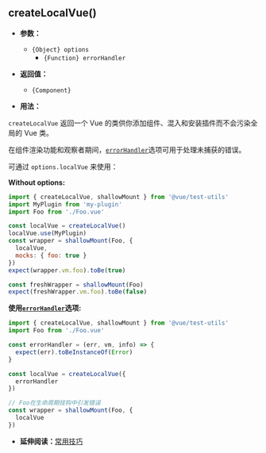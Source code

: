 ## createLocalVue()

- **参数：**

  - `{Object} options`
    - `{Function} errorHandler`

- **返回值：**

  - `{Component}`

- **用法：**

`createLocalVue` 返回一个 Vue 的类供你添加组件、混入和安装插件而不会污染全局的 Vue 类。

在组件渲染功能和观察者期间，[`errorHandler`](https://cn.vuejs.org/v2/api/index.html#errorHandler)选项可用于处理未捕获的错误。

可通过 `options.localVue` 来使用：

**Without options:**

```js
import { createLocalVue, shallowMount } from '@vue/test-utils'
import MyPlugin from 'my-plugin'
import Foo from './Foo.vue'

const localVue = createLocalVue()
localVue.use(MyPlugin)
const wrapper = shallowMount(Foo, {
  localVue,
  mocks: { foo: true }
})
expect(wrapper.vm.foo).toBe(true)

const freshWrapper = shallowMount(Foo)
expect(freshWrapper.vm.foo).toBe(false)
```

**使用[`errorHandler`](https://cn.vuejs.org/v2/api/index.html#errorHandler)选项:**

```js
import { createLocalVue, shallowMount } from '@vue/test-utils'
import Foo from './Foo.vue'

const errorHandler = (err, vm, info) => {
  expect(err).toBeInstanceOf(Error)
}

const localVue = createLocalVue({
  errorHandler
})

// Foo在生命周期挂钩中引发错误
const wrapper = shallowMount(Foo, {
  localVue
})
```

- **延伸阅读：**[常用技巧](../guides/common-tips.md#applying-global-plugins-and-mixins)
